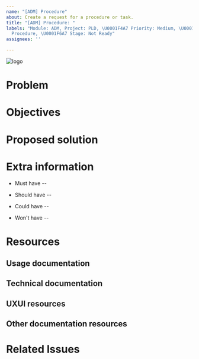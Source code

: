 ```yaml
---
name: "[ADM] Procedure"
about: Create a request for a procedure or task.
title: "[ADM] Procedure: "
labels: "Module: ADM, Project: PLD, \U0001F4A7 Priority: Medium, \U0001F5C3 Need:
  Procedure, \U0001F6A7 Stage: Not Ready"
assignees: ''

---
```


![logo](https://user-images.githubusercontent.com/9198668/85232285-68543380-b430-11ea-8353-1aafb79baf78.png) 

# Problem


# Objectives


# Proposed solution


# Extra information
- Must have
 -- 


- Should have
 -- 

- Could have
 -- 

- Won't have
 -- 


# Resources
## Usage documentation

## Technical documentation

## UXUI resources

## Other documentation resources

# Related Issues
<!--stackedit_data:
eyJoaXN0b3J5IjpbMTE2MDU1Mjc3XX0=
-->
